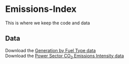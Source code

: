 # Emissions-Index

This is where we keep the code and data


## Data
Download the [Generation by Fuel Type data](https://github.com/EmissionsIndex/Emissions-Index/raw/master/Calculated%20values/2017/2017%20Q1%20US%20Generation%20By%20Fuel%20Type.xlsx)  
Download the [Power Sector CO<sub>2</sub> Emissions Intensity data](https://github.com/EmissionsIndex/Emissions-Index/raw/master/Calculated%20values/2017/2017%20Q1%20US%20Power%20Sector%20CO2%20Emissions%20Intensity.xlsx)




